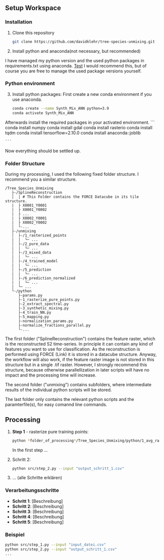 ## Setup Workspace
### Installation

1. Clone this repository
    ```bash
    git clone https://github.com/davidklehr/tree-species-unmixing.git
    ```

2. Install python and anaconda(not necessary, but recommended)

I have managed my python version and the used python packages in requirements.txt using anaconda.
<a href="./requirements.txt" >Test</a>
I would recommend this, but of course you are free to manage the used package versions yourself.

### Python environment

3. Install python packages:
First create a new conda environment if you use anaconda.
    ```bash
    conda create --name Synth_Mix_ANN python=3.9
    conda activate Synth_Mix_ANN
    ```

Afterwards install the required packages in your activated environment.
    ```
    conda install numpy
    conda install gdal
    conda install rasterio
    conda install tqdm
    conda install tensorflow=2.10.0
    conda install anaconda::joblib
    
    ```
Now everything should be settled up. 

### Folder Structure
During my processing, I used the following fixed folder structure. I recommend you a similar structure.

```
/Tree_Species_Unmixing
   ├-/SplineReconstruction
   │  │ # This Folder contains the FORCE Datacube in its tile structure.
   |  ├ X0001_Y0001
   |  ├ X0001_Y0002
   |  ├ ...
   |  ├ X0002_Y0001
   |  ├ X0002_Y0002
   │  └-...
   ├-/unmixing
   │  ├-/1_rasterized_points
   |  |  └─ ...
   │  ├-/2_pure_data
   |  |  └─ ...
   │  ├-/3_mixed_data
   |  |  └─ ...
   │  ├-/4_trained_model
   |  |  └─ ...
   │  ├-/5_prediction
   |  |  └─ ...
   │  ├-/6_prediction_normalized
   |  |  └─ ...
   |  └─ ...
   └-/python
      ├-params.py
      ├-1_rasterize_pure_points.py
      ├-2_extract_spectral.py
      ├-3_synthetic_mixing.py
      ├-4_train_NN.py
      ├-5_mapping.py
      ├-normalization_params.py
      ├-normalize_fractions_parallel.py
      └-...

```
The first folder ("SplineReconstruction") contains the feature raster, which is the reconstructed S2 time-series. In principle it can contain any kind of features you want to use for classification. As the reconstruction is performed using FORCE (Link) it is stored in a datacube structure.
Anyway, the workflow will also work, if the feature raster image is not stored in this structure but in a single .tif raster.
However, I strongly recommend this structure, because otherwise parallellization in later scripts will have no impact and the processing time will increase.

The second folder ("unmixing") contains subfolders, where intermediate results of the individual python scripts will be stored.

The last folder only contains the relevant python scripts and the paramterfile(s), for easy comannd line commands.

## Processing

1. **Step 1** - rasterize pure training points:
    ```bash
    python *folder_of_processing*/Tree_Species_Unmixing/python/1_avg_rasterize_pure_points.py
    ```
    In the first step ...

2. Schritt 2:
    ```bash
    python src/step_2.py --input "output_schritt_1.csv"
    ```
3. ... (alle Schritte erklären)

### Verarbeitungsschritte
- **Schritt 1**: [Beschreibung]
- **Schritt 2**: [Beschreibung]
- **Schritt 3**: [Beschreibung]
- **Schritt 4**: [Beschreibung]
- **Schritt 5**: [Beschreibung]

### Beispiel
```bash
python src/step_1.py --input "input_datei.csv"
python src/step_2.py --input "output_schritt_1.csv"
...
